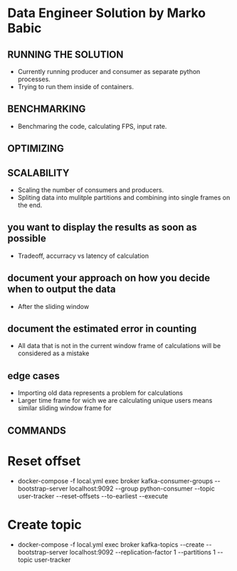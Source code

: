 # Data Engineer Solution by Marko Babic


## RUNNING THE SOLUTION

- Currently running producer and consumer as separate python processes.
- Trying to run them inside of containers.

## BENCHMARKING

- Benchmaring the code, calculating FPS, input rate.

## OPTIMIZING


## SCALABILITY

- Scaling the number of consumers and producers.
- Spliting data into mulitple partitions and combining into single frames on the end.


## you want to display the results as soon as possible

- Tradeoff, accurracy vs latency of calculation

## document your approach on how you decide when to output the data

- After the sliding window

## document the estimated error in counting

- All data that is not in the current window frame of calculations will be considered as a mistake


##  edge cases

- Importing old data represents a problem for calculations 
- Larger time frame for wich we are calculating unique users means similar sliding window frame for  

## COMMANDS 

# Reset offset

- docker-compose -f local.yml exec broker kafka-consumer-groups --bootstrap-server localhost:9092 --group python-consumer --topic user-tracker --reset-offsets --to-earliest --execute

# Create topic

- docker-compose -f local.yml exec broker kafka-topics --create --bootstrap-server localhost:9092 --replication-factor 1 --partitions 1 --topic user-tracker
